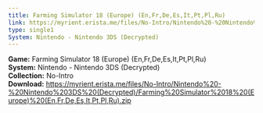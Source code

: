 ```yaml
---
title: Farming Simulator 18 (Europe) (En,Fr,De,Es,It,Pt,Pl,Ru)
link: https://myrient.erista.me/files/No-Intro/Nintendo%20-%20Nintendo%203DS%20(Decrypted)/Farming%20Simulator%2018%20(Europe)%20(En,Fr,De,Es,It,Pt,Pl,Ru).zip
type: single1
System: Nintendo - Nintendo 3DS (Decrypted)
---
```

<b>Game:</b> Farming Simulator 18 (Europe) (En,Fr,De,Es,It,Pt,Pl,Ru)<br>
<b>System:</b> Nintendo - Nintendo 3DS (Decrypted)<br>
<b>Collection:</b> No-Intro<br>
<b>Download:</b> https://myrient.erista.me/files/No-Intro/Nintendo%20-%20Nintendo%203DS%20(Decrypted)/Farming%20Simulator%2018%20(Europe)%20(En,Fr,De,Es,It,Pt,Pl,Ru).zip